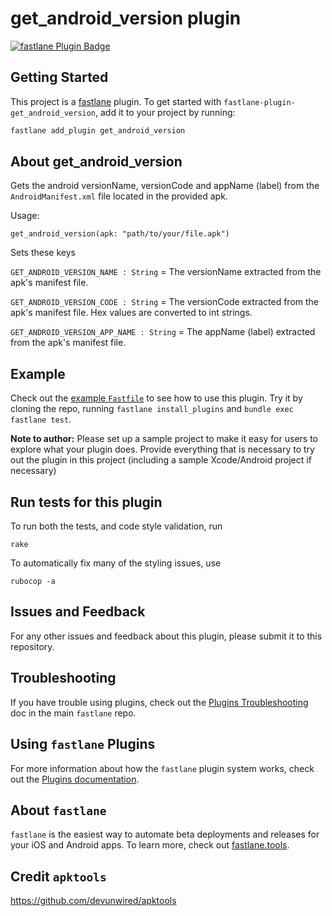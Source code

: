 # get_android_version plugin

[![fastlane Plugin Badge](https://rawcdn.githack.com/fastlane/fastlane/master/fastlane/assets/plugin-badge.svg)](https://rubygems.org/gems/fastlane-plugin-get_android_version)

## Getting Started

This project is a [fastlane](https://github.com/fastlane/fastlane) plugin. To get started with `fastlane-plugin-get_android_version`, add it to your project by running:

```bash
fastlane add_plugin get_android_version
```

## About get_android_version

Gets the android versionName, versionCode and appName (label) from the `AndroidManifest.xml` file located in the provided apk.

Usage:

```
get_android_version(apk: "path/to/your/file.apk")
```

Sets these keys

`GET_ANDROID_VERSION_NAME : String` = The versionName extracted from the apk's manifest file.

`GET_ANDROID_VERSION_CODE : String` = The versionCode extracted from the apk's manifest file. Hex values are converted to int strings.

`GET_ANDROID_VERSION_APP_NAME : String` = The appName (label) extracted from the apk's manifest file.

## Example

Check out the [example `Fastfile`](fastlane/Fastfile) to see how to use this plugin. Try it by cloning the repo, running `fastlane install_plugins` and `bundle exec fastlane test`.

**Note to author:** Please set up a sample project to make it easy for users to explore what your plugin does. Provide everything that is necessary to try out the plugin in this project (including a sample Xcode/Android project if necessary)

## Run tests for this plugin

To run both the tests, and code style validation, run

```
rake
```

To automatically fix many of the styling issues, use
```
rubocop -a
```

## Issues and Feedback

For any other issues and feedback about this plugin, please submit it to this repository.

## Troubleshooting

If you have trouble using plugins, check out the [Plugins Troubleshooting](https://github.com/fastlane/fastlane/blob/master/fastlane/docs/PluginsTroubleshooting.md) doc in the main `fastlane` repo.

## Using `fastlane` Plugins

For more information about how the `fastlane` plugin system works, check out the [Plugins documentation](https://github.com/fastlane/fastlane/blob/master/fastlane/docs/Plugins.md).

## About `fastlane`

`fastlane` is the easiest way to automate beta deployments and releases for your iOS and Android apps. To learn more, check out [fastlane.tools](https://fastlane.tools).

## Credit `apktools`

https://github.com/devunwired/apktools
